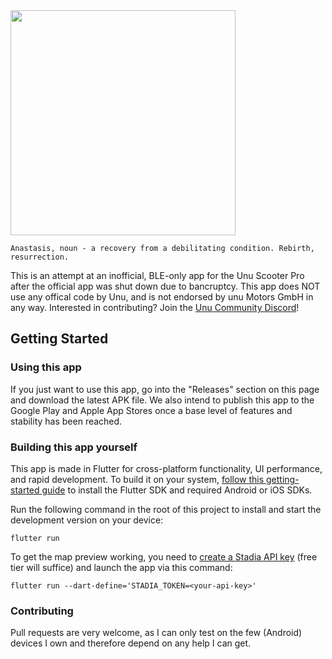 <img src='images/readme_logo.png' width='360'>

```
Anastasis, noun - a recovery from a debilitating condition. Rebirth, resurrection.
```
  
This is an attempt at an inofficial, BLE-only app for the Unu Scooter Pro after the official app was shut down due to bancruptcy.
This app does NOT use any offical code by Unu, and is not endorsed by unu Motors GmbH in any way. Interested in contributing? Join the [Unu Community Discord](https://discord.gg/fa63HJYaP4)!

## Getting Started

### Using this app

If you just want to use this app, go into the "Releases" section on this page and download the latest APK file. We also intend to publish this app to the Google Play and Apple App Stores once a base level of features and stability has been reached.

### Building this app yourself

This app is made in Flutter for cross-platform functionality, UI performance, and rapid development. To build it on your system, [follow this getting-started guide](https://docs.flutter.dev/get-started/install) to install the Flutter SDK and required Android or iOS SDKs.

Run the following command in the root of this project to install and start the development version on your device:

```
flutter run
```

To get the map preview working, you need to [create a Stadia API key](https://stadiamaps.com) (free tier will suffice) and launch the app via this command:

```
flutter run --dart-define='STADIA_TOKEN=<your-api-key>'
```

### Contributing

Pull requests are very welcome, as I can only test on the few (Android) devices I own and therefore depend on any help I can get.



